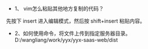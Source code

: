 * 1、 vim怎么粘贴其他地方复制的代码？

先按下 insert 进入编辑模式，然后按 shift+insert 粘贴内容。

* 2、如何使用命令，将文件上传到指定服务器目录。
D:/wangliang/work/yyx/yyx-saas-web/dist